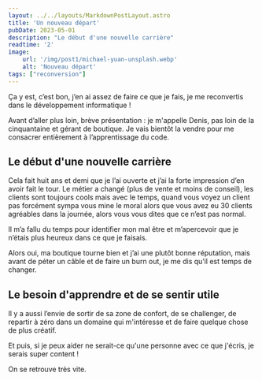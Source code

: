 ```yaml
---
layout: ../../layouts/MarkdownPostLayout.astro
title: 'Un nouveau départ'
pubDate: 2023-05-01
description: "Le début d'une nouvelle carrière"
readtime: '2'
image:
    url: '/img/post1/michael-yuan-unsplash.webp' 
    alt: 'Nouveau départ'
tags: ["reconversion"]
---
```

Ça y est, c’est bon, j’en ai assez de faire ce que je fais, je me reconvertis dans le développement informatique !


Avant d’aller plus loin, brève présentation : je m'appelle Denis, pas loin de la cinquantaine et gérant de boutique. Je vais bientôt la vendre pour me consacrer entièrement à l’apprentissage du code.

## Le début d'une nouvelle carrière

Cela fait huit ans et demi que je l’ai ouverte et j’ai la forte impression d’en avoir fait le tour. Le métier a changé (plus de vente et moins de conseil), les clients sont toujours cools mais avec le temps, quand vous voyez un client pas forcément sympa vous mine le moral alors que vous avez eu 30 clients agréables dans la journée, alors vous vous dites que ce n’est pas normal.

Il m’a fallu du temps pour identifier mon mal être et m’apercevoir que je n’étais plus heureux dans ce que je faisais. 

Alors oui, ma boutique tourne bien et j’ai une plutôt bonne réputation, mais avant de péter un câble et de faire un burn out, je me dis qu’il est temps de changer.

## Le besoin d'apprendre et de se sentir utile

Il y a aussi l’envie de sortir de sa zone de confort, de se challenger, de repartir à zéro dans un domaine qui m'intéresse et de faire quelque chose de plus créatif.

Et puis, si je peux aider ne serait-ce qu'une personne avec ce que j'écris, je serais super content !

On se retrouve très vite. 